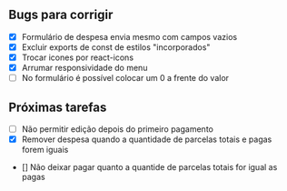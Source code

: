 ## Bugs para corrigir

- [x] Formulário de despesa envia mesmo com campos vazios
- [x] Excluir exports de const de estilos "incorporados"
- [x] Trocar icones por react-icons
- [x] Arrumar responsividade do menu
- [ ] No formulário é possível colocar um 0 a frente do valor

## Próximas tarefas

- [ ] Não permitir edição depois do primeiro pagamento
- [x] Remover despesa quando a quantidade de parcelas totais e pagas forem iguais
- [] Não deixar pagar quanto a quantide de parcelas totais for igual as pagas
